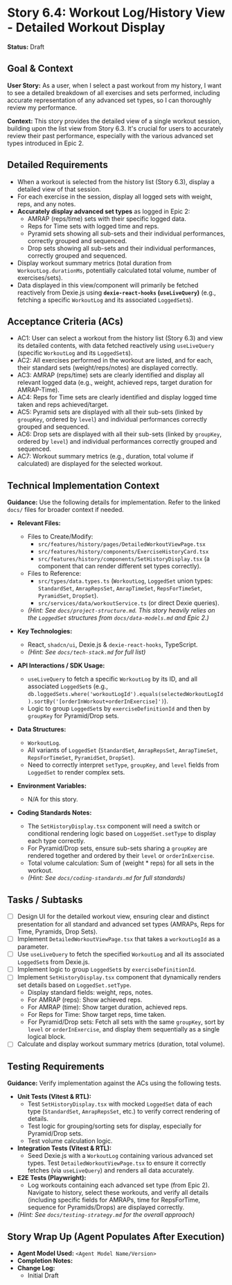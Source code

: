 # Story 6.4: Workout Log/History View - Detailed Workout Display

**Status:** Draft

## Goal & Context

**User Story:** As a user, when I select a past workout from my history, I want to see a detailed breakdown of all exercises and sets performed, including accurate representation of any advanced set types, so I can thoroughly review my performance.

**Context:** This story provides the detailed view of a single workout session, building upon the list view from Story 6.3. It's crucial for users to accurately review their past performance, especially with the various advanced set types introduced in Epic 2.

## Detailed Requirements

* When a workout is selected from the history list (Story 6.3), display a detailed view of that session.
* For each exercise in the session, display all logged sets with weight, reps, and any notes.
* **Accurately display advanced set types** as logged in Epic 2:
  * AMRAP (reps/time) sets with their specific logged data.
  * Reps for Time sets with logged time and reps.
  * Pyramid sets showing all sub-sets and their individual performances, correctly grouped and sequenced.
  * Drop sets showing all sub-sets and their individual performances, correctly grouped and sequenced.
* Display workout summary metrics (total duration from `WorkoutLog.durationMs`, potentially calculated total volume, number of exercises/sets).
* Data displayed in this view/component will primarily be fetched reactively from Dexie.js using **`dexie-react-hooks` (`useLiveQuery`)** (e.g., fetching a specific `WorkoutLog` and its associated `LoggedSet`s).

## Acceptance Criteria (ACs)

* AC1: User can select a workout from the history list (Story 6.3) and view its detailed contents, with data fetched reactively using `useLiveQuery` (specific `WorkoutLog` and its `LoggedSet`s).
* AC2: All exercises performed in the workout are listed, and for each, their standard sets (weight/reps/notes) are displayed correctly.
* AC3: AMRAP (reps/time) sets are clearly identified and display all relevant logged data (e.g., weight, achieved reps, target duration for AMRAP-Time).
* AC4: Reps for Time sets are clearly identified and display logged time taken and reps achieved/target.
* AC5: Pyramid sets are displayed with all their sub-sets (linked by `groupKey`, ordered by `level`) and individual performances correctly grouped and sequenced.
* AC6: Drop sets are displayed with all their sub-sets (linked by `groupKey`, ordered by `level`) and individual performances correctly grouped and sequenced.
* AC7: Workout summary metrics (e.g., duration, total volume if calculated) are displayed for the selected workout.

## Technical Implementation Context

**Guidance:** Use the following details for implementation. Refer to the linked `docs/` files for broader context if needed.

* **Relevant Files:**
  * Files to Create/Modify:
    * `src/features/history/pages/DetailedWorkoutViewPage.tsx`
    * `src/features/history/components/ExerciseHistoryCard.tsx`
    * `src/features/history/components/SetHistoryDisplay.tsx` (a component that can render different set types correctly).
  * Files to Reference:
    * `src/types/data.types.ts` (`WorkoutLog`, `LoggedSet` union types: `StandardSet`, `AmrapRepsSet`, `AmrapTimeSet`, `RepsForTimeSet`, `PyramidSet`, `DropSet`).
    * `src/services/data/workoutService.ts` (or direct Dexie queries).
  * _(Hint: See `docs/project-structure.md`. This story heavily relies on the `LoggedSet` structures from `docs/data-models.md` and Epic 2.)_

* **Key Technologies:**
  * React, `shadcn/ui`, Dexie.js & `dexie-react-hooks`, TypeScript.
  * _(Hint: See `docs/tech-stack.md` for full list)_

* **API Interactions / SDK Usage:**
  * `useLiveQuery` to fetch a specific `WorkoutLog` by its ID, and all associated `LoggedSet`s (e.g., `db.loggedSets.where('workoutLogId').equals(selectedWorkoutLogId).sortBy('[orderInWorkout+orderInExercise]')`).
  * Logic to group `LoggedSet`s by `exerciseDefinitionId` and then by `groupKey` for Pyramid/Drop sets.

* **Data Structures:**
  * `WorkoutLog`.
  * All variants of `LoggedSet` (`StandardSet`, `AmrapRepsSet`, `AmrapTimeSet`, `RepsForTimeSet`, `PyramidSet`, `DropSet`).
  * Need to correctly interpret `setType`, `groupKey`, and `level` fields from `LoggedSet` to render complex sets.

* **Environment Variables:**
  * N/A for this story.

* **Coding Standards Notes:**
  * The `SetHistoryDisplay.tsx` component will need a switch or conditional rendering logic based on `LoggedSet.setType` to display each type correctly.
  * For Pyramid/Drop sets, ensure sub-sets sharing a `groupKey` are rendered together and ordered by their `level` or `orderInExercise`.
  * Total volume calculation: Sum of (weight * reps) for all sets in the workout.
  * _(Hint: See `docs/coding-standards.md` for full standards)_

## Tasks / Subtasks

* [ ] Design UI for the detailed workout view, ensuring clear and distinct presentation for all standard and advanced set types (AMRAPs, Reps for Time, Pyramids, Drop Sets).
* [ ] Implement `DetailedWorkoutViewPage.tsx` that takes a `workoutLogId` as a parameter.
* [ ] Use `useLiveQuery` to fetch the specified `WorkoutLog` and all its associated `LoggedSet`s from Dexie.js.
* [ ] Implement logic to group `LoggedSet`s by `exerciseDefinitionId`.
* [ ] Implement `SetHistoryDisplay.tsx` component that dynamically renders set details based on `LoggedSet.setType`.
  * Display standard fields: weight, reps, notes.
  * For AMRAP (reps): Show achieved reps.
  * For AMRAP (time): Show target duration, achieved reps.
  * For Reps for Time: Show target reps, time taken.
  * For Pyramid/Drop sets: Fetch all sets with the same `groupKey`, sort by `level` or `orderInExercise`, and display them sequentially as a single logical block.
* [ ] Calculate and display workout summary metrics (duration, total volume).

## Testing Requirements

**Guidance:** Verify implementation against the ACs using the following tests.

* **Unit Tests (Vitest & RTL):**
  * Test `SetHistoryDisplay.tsx` with mocked `LoggedSet` data of each type (`StandardSet`, `AmrapRepsSet`, etc.) to verify correct rendering of details.
  * Test logic for grouping/sorting sets for display, especially for Pyramid/Drop sets.
  * Test volume calculation logic.
* **Integration Tests (Vitest & RTL):**
  * Seed Dexie.js with a `WorkoutLog` containing various advanced set types. Test `DetailedWorkoutViewPage.tsx` to ensure it correctly fetches (via `useLiveQuery`) and renders all data accurately.
* **E2E Tests (Playwright):**
  * Log workouts containing each advanced set type (from Epic 2). Navigate to history, select these workouts, and verify all details (including specific fields for AMRAPs, time for RepsForTime, sequence for Pyramids/Drops) are displayed correctly.
* _(Hint: See `docs/testing-strategy.md` for the overall approach)_

## Story Wrap Up (Agent Populates After Execution)

* **Agent Model Used:** `<Agent Model Name/Version>`
* **Completion Notes:**
* **Change Log:**
  * Initial Draft
